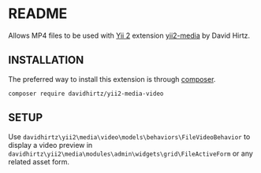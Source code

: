 README
============================

Allows MP4 files to be used with [Yii 2](http://www.yiiframework.com/) extension [yii2-media](https://github.com/davidhirtz/yii2-media/) by David Hirtz.

INSTALLATION
-------------

The preferred way to install this extension is through [composer](http://getcomposer.org/download/).

```
composer require davidhirtz/yii2-media-video
```

SETUP
-------------

Use `davidhirtz\yii2\media\video\models\behaviors\FileVideoBehavior` to display a video preview
in `davidhirtz\yii2\media\modules\admin\widgets\grid\FileActiveForm` or any related asset form.